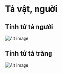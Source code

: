 # Tả vật, người 

## Tính từ tả người
![Alt image](@/images/describe-person.jpg)

## Tính từ tả trăng
![Alt image](@/images/describe-moon.jpg)